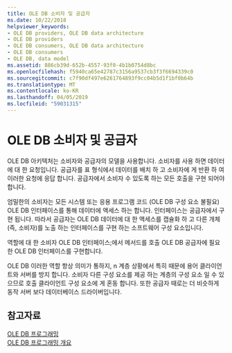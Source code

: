 ```yaml
---
title: OLE DB 소비자 및 공급자
ms.date: 10/22/2018
helpviewer_keywords:
- OLE DB providers, OLE DB data architecture
- OLE DB providers
- OLE DB consumers, OLE DB data architecture
- OLE DB consumers
- OLE DB, data model
ms.assetid: 886cb39d-652b-4557-93f0-4b1b0754d8bc
ms.openlocfilehash: f5940ca65e42787c3156a9537cb3f3f6694339c0
ms.sourcegitcommit: c7f90df497e6261764893f9cc04b5d1f1bf0b64b
ms.translationtype: MT
ms.contentlocale: ko-KR
ms.lasthandoff: 04/05/2019
ms.locfileid: "59031315"
---
```

# <a name="ole-db-consumers-and-providers"></a>OLE DB 소비자 및 공급자

OLE DB 아키텍처는 소비자와 공급자의 모델을 사용합니다. 소비자를 사용 하면 데이터에 대 한 요청입니다. 공급자를 표 형식에서 데이터를 배치 하 고 소비자에 게 반환 하 여 이러한 요청에 응답 합니다. 공급자에서 소비자 수 있도록 하는 모든 호출을 구현 되어야 합니다.

엄밀한의 소비자는 모든 시스템 또는 응용 프로그램 코드 (OLE DB 구성 요소 불필요) OLE DB 인터페이스를 통해 데이터에 액세스 하는 합니다. 인터페이스는 공급자에서 구현 됩니다. 따라서 공급자는 OLE DB 데이터에 대 한 액세스를 캡슐화 하 고 다른 개체 (즉, 소비자)를 노출 하는 인터페이스를 구현 하는 소프트웨어 구성 요소입니다.

역할에 대 한 소비자 OLE DB 인터페이스;에서 메서드를 호출 OLE DB 공급자에 필요한 OLE DB 인터페이스를 구현합니다.

OLE DB 이러한 역할 항상 의미가 통하지, n 계층 상황에서 특히 때문에 용어 클라이언트와 서버를 방지 합니다. 소비자 다른 구성 요소를 제공 하는 계층의 구성 요소 일 수 있으므로 호출 클라이언트 구성 요소에 게 혼동 합니다. 또한 공급자 때로는 더 비슷하게 동작 서버 보다 데이터베이스 드라이버입니다.

## <a name="see-also"></a>참고자료

[OLE DB 프로그래밍](../../data/oledb/ole-db-programming.md)<br/>
[OLE DB 프로그래밍 개요](../../data/oledb/ole-db-programming-overview.md)